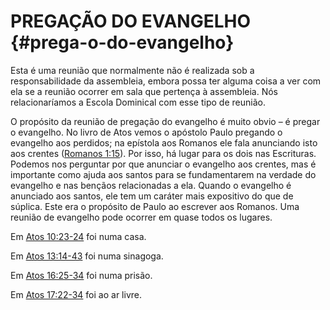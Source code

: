 # PREGAÇÃO DO EVANGELHO {#prega-o-do-evangelho}

Esta é uma reunião que normalmente não é realizada sob a responsabilidade da assembleia, embora possa ter alguma coisa a ver com ela se a reunião ocorrer em sala que pertença à assembleia. Nós relacionaríamos a Escola Dominical com esse tipo de reunião.

O propósito da reunião de pregação do evangelho é muito obvio – é pregar o evangelho. No livro de Atos vemos o apóstolo Paulo pregando o evangelho aos perdidos; na epístola aos Romanos ele fala anunciando isto aos crentes ([Romanos 1:15](http://bibliaonline.com.br/acf/rm/1/15)). Por isso, há lugar para os dois nas Escrituras. Podemos nos perguntar por que anunciar o evangelho aos crentes, mas é importante como ajuda aos santos para se fundamentarem na verdade do evangelho e nas bençãos relacionadas a ela. Quando o evangelho é anunciado aos santos, ele tem um caráter mais expositivo do que de súplica. Este era o propósito de Paulo ao escrever aos Romanos. Uma reunião de evangelho pode ocorrer em quase todos os lugares.

Em [Atos 10:23-24](http://bibliaonline.com.br/acf/atos/10/23-24) foi numa casa.

Em [Atos 13:14-43](http://bibliaonline.com.br/acf/atos/13/14-43) foi numa sinagoga.

Em [Atos 16:25-34](http://bibliaonline.com.br/acf/atos/16/25-34) foi numa prisão.

Em [Atos 17:22-34](http://bibliaonline.com.br/acf/atos/17/22-34) foi ao ar livre.